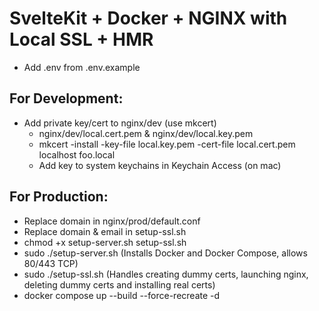 # SvelteKit + Docker + NGINX with Local SSL + HMR

- Add .env from .env.example

## For Development:
- Add private key/cert to nginx/dev (use mkcert)
	- nginx/dev/local.cert.pem & nginx/dev/local.key.pem
	- mkcert -install -key-file local.key.pem -cert-file local.cert.pem localhost foo.local
	- Add key to system keychains in Keychain Access (on mac)

## For Production:
- Replace domain in nginx/prod/default.conf
- Replace domain & email in setup-ssl.sh
- chmod +x setup-server.sh setup-ssl.sh
- sudo ./setup-server.sh (Installs Docker and Docker Compose, allows 80/443 TCP)
- sudo ./setup-ssl.sh (Handles creating dummy certs, launching nginx, deleting dummy certs and installing real certs)
- docker compose up --build --force-recreate -d
